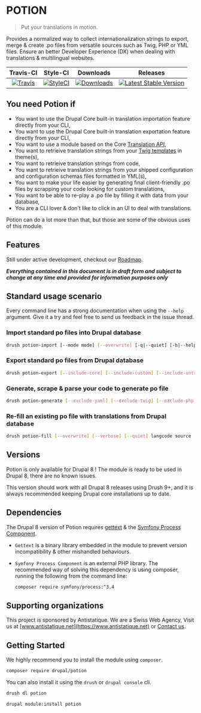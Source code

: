 # POTION

> Put your translations in motion.

Provides a normalized way to collect internationalization strings to export, merge & create .po files from versatile sources such as Twig, PHP or YML files.
Ensure an better Developer Experience (DX) when dealing with translations & multilingual websites.

|       Travis-CI        |        Style-CI         |        Downloads        |         Releases         |
|:----------------------:|:-----------------------:|:-----------------------:|:------------------------:|
| [![Travis](https://img.shields.io/travis/antistatique/drupal-potion.svg?style=flat-square)](https://travis-ci.org/antistatique/drupal-potion) | [![StyleCI](https://styleci.io/repos/104479458/shield)](https://styleci.io/repos/104479458) | [![Downloads](https://img.shields.io/badge/downloads-8.x--1.x--dev-green.svg?style=flat-square)](https://ftp.drupal.org/files/projects/potion-8.x-1.x-dev.tar.gz) | [![Latest Stable Version](https://img.shields.io/badge/release-v1.x--dev-blue.svg?style=flat-square)](https://www.drupal.org/project/potion/releases) |

## You need Potion if

* You want to use the Drupal Core built-in translation importation feature directly from your CLI,
* You want to use the Drupal Core built-in translation exportation feature directly from your CLI,
* You want to use a module based on the Core [Translation API](https://www.drupal.org/docs/8/api/translation-api/overview),
* You want to retrieive translation strings from your [Twig templates](https://www.drupal.org/docs/8/api/translation-api/overview) in theme(s),
* You want to retrieive translation strings from code,
* You want to retrieive translation strings from your shipped configuration and configuration schemas files formatted in YML(s),
* You want to make your life easier by generating final client-friendly .po files by scrapping your code looking for custom translations,
* You want to be able to re-play a .po file by filling it with data from your database,
* You are a CLI lover & don't like to click in an UI to deal with translations.

Potion can do a lot more than that,
but those are some of the obvious uses of this module.

## Features

Still under active development, checkout our [Roadmap](./ROADMAP.md).

***Everything contained in this document is in draft form and subject to change at any time and provided for information purposes only***

## Standard usage scenario

Every command line has a strong documentation when using the `--help` argument.
Give it a try and feel free to send us feedback in the issue thread.

### Import standard po files into Drupal database

```bash
drush potion-import [--mode mode] [--overwrite] [-q|--quiet] [-h|--help] langcode source
```

### Export standard po files from Drupal database

```bash
drush potion-export [--include-core] [--include-custom] [--include-untranslated] [--progress] [--verbose] [--quiet] [--dry-run] langcode dest
```

### Generate, scrape & parse your code to generate po file

```bash
drush potion-generate [--exclude-yaml] [--exclude-twig] [--exclude-php] [--progress] [--verbose] [--quiet] langcode source dest
```

### Re-fill an existing po file with translations from Drupal database

```bash
drush potion-fill [--overwrite] [--verbose] [--quiet] langcode source
```

## Versions

Potion is only available for Drupal 8 !
The module is ready to be used in Drupal 8, there are no known issues.

This version should work with all Drupal 8 releases using Drush 9+,
and it is always recommended keeping Drupal core installations up to date.

## Dependencies

The Drupal 8 version of Potion requires [gettext](https://www.gnu.org/software/gettext/) & the [Symfony Process Component](https://symfony.com/doc/current/components/process.html).

* `Gettext` is a binary library embedded in the module to prevent version incompatibility & other mishandled behaviours.
* `Symfony Process Component` is an external PHP library. The recommended way of solving this dependency is using composer, running the following from the command line:

  ```bash
  composer require symfony/process:^3.4
  ```

## Supporting organizations

This project is sponsored by Antistatique. We are a Swiss Web Agency,
Visit us at [www.antistatique.net](https://www.antistatique.net) or
[Contact us](mailto:info@antistatique.net).

## Getting Started

We highly recommend you to install the module using `composer`.

  ```bash
  composer require drupal/potion
  ```

You can also install it using the `drush` or `drupal console` cli.

  ```bash
  drush dl potion
  ```

  ```bash
  drupal module:install potion
  ```